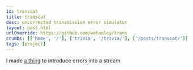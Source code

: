 ```yaml
---
id: transcat
title: transcat
desc: uncorrected transmission error simulator
layout: post.html
urlOverride: https://github.com/wohanley/trans
crumbs: [['home', '/'], ['trivia', '/trivia/'], ['/posts/transcat/']]
tags: [project]
---
```


<p class="section">I made <a href="https://github.com/wohanley/trans" title="github project">a thing</a> to introduce errors into a stream.</p>
